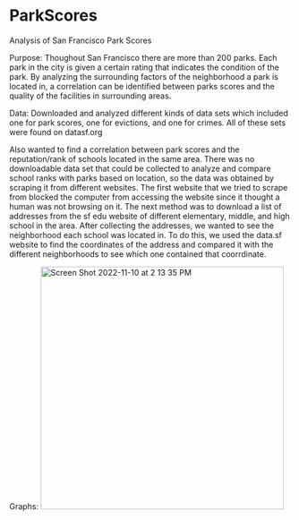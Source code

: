 # ParkScores
Analysis of San Francisco Park Scores

Purpose:
Thoughout San Francisco there are more than 200 parks. Each park in the city is given a certain rating that indicates the condition of the park. By analyzing the surrounding factors of the neighborhood a park is located in, a correlation can be identified between parks scores and the quality of the facilities in surrounding areas.

Data:
Downloaded and analyzed different kinds of data sets which included one for park scores, one for evictions, and one for crimes. All of these sets were found on datasf.org

Also wanted to find a correlation between park scores and the reputation/rank of schools located in the same area.
There was no downloadable data set that could be collected to analyze and compare school ranks with parks based on location, so the data was obtained by scraping it from different websites. 
The first website that we tried to scrape from blocked the computer from accessing the website since it thought a human was not browsing on it. 
The next method was to download a list of addresses from the sf edu website of different elementary, middle, and high school in the area. After collecting the addresses, we wanted to see the neighborhood each school was located in. To do this, we used the data.sf website to find the coordinates of the address and compared it with the different neighborhoods to see which one contained that coorrdinate.




Graphs:
<img width="434" alt="Screen Shot 2022-11-10 at 2 13 35 PM" src="https://user-images.githubusercontent.com/90660851/201217102-6c0cd224-de1d-4bc2-bd86-d24d6a606940.png">
